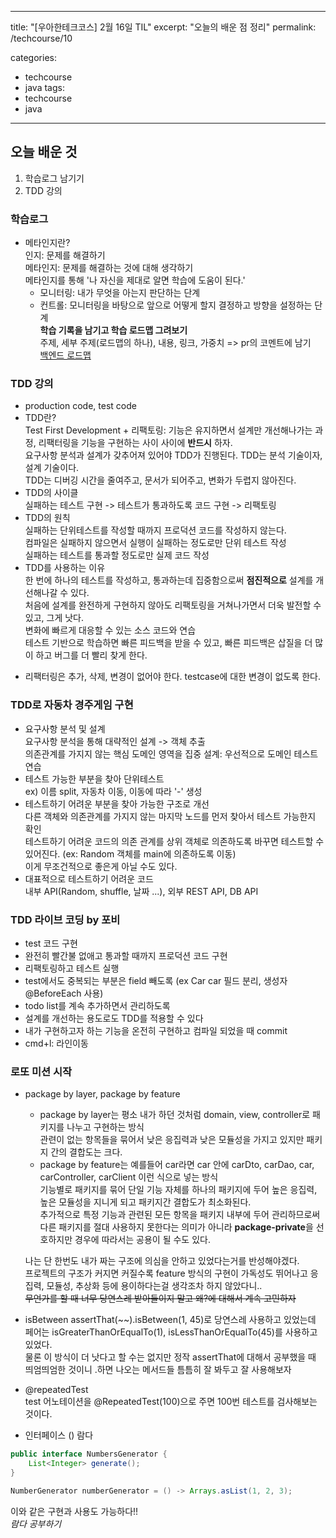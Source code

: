---
title: "[우아한테크코스] 2월 16일 TIL"
excerpt: "오늘의 배운 점 정리"
permalink: /techcourse/10

categories:
  - techcourse
  - java
tags:
  - techcourse
  - java
---- 
## 오늘 배운 것
1. 학습로그 남기기
2. TDD 강의

### 학습로그
- 메타인지란?  
인지: 문제를 해결하기  
메타인지: 문제를 해결하는 것에 대해 생각하기  
메타인지를 통해 '나 자신을 제대로 알면 학습에 도움이 된다.'  
  - 모니터링: 내가 무엇을 아는지 판단하는 단계
  - 컨트롤: 모니터링을 바탕으로 앞으로 어떻게 할지 결정하고 방향을 설정하는 단계  
  **학습 기록을 남기고 학습 로드맵 그려보기**  
주제, 세부 주제(로드맵의 하나), 내용, 링크, 가중치 => pr의 코멘트에 남기  
[백엔드 로드맵](https://github.com/woowacourse/back-end-roadmap)  

### TDD 강의
- production code, test code  
- TDD란?  
Test First Development + 리팩토링: 기능은 유지하면서 설계만 개선해나가는 과정, 리팩터링을 기능을 구현하는 사이 사이에 **반드시** 하자.  
요구사항 분석과 설계가 갖추어져 있어야 TDD가 진행된다. TDD는 분석 기술이자, 설계 기술이다.  
TDD는 디버깅 시간을 줄여주고, 문서가 되어주고, 변화가 두렵지 않아진다.  
- TDD의 사이클  
실패하는 테스트 구현 -> 테스트가 통과하도록 코드 구현 -> 리팩토링  
- TDD의 원칙  
실패하는 단위테스트를 작성할 때까지 프로덕션 코드를 작성하지 않는다.  
컴파일은 실패하지 않으면서 실행이 실패하는 정도로만 단위 테스트 작성  
실패하는 테스트를 통과할 정도로만 실제 코드 작성  
- TDD를 사용하는 이유  
한 번에 하나의 테스트를 작성하고, 통과하는데 집중함으로써 **점진적으로** 설계를 개선해나갈 수 있다.  
처음에 설계를 완전하게 구현하지 않아도 리팩토링을 거쳐나가면서 더욱 발전할 수 있고, 그게 낫다.  
변화에 빠르게 대응할 수 있는 소스 코드와 연습  
테스트 기반으로 학습하면 빠른 피드백을 받을 수 있고, 빠른 피드백은 삽질을 더 많이 하고 버그를 더 빨리 찾게 한다.  
+ 리팩터링은 추가, 삭제, 변경이 없어야 한다. testcase에 대한 변경이 없도록 한다.  

### TDD로 자동차 경주게임 구현
- 요구사항 분석 및 설계  
요구사항 분석을 통해 대략적인 설계 -> 객체 추출  
의존관계를 가지지 않는 핵심 도메인 영역을 집중 설계: 우선적으로 도메인 테스트 연습  
- 테스트 가능한 부분을 찾아 단위테스트  
ex) 이름 split, 자동차 이동, 이동에 따라 '-' 생성  
- 테스트하기 어려운 부분을 찾아 가능한 구조로 개선  
다른 객체와 의존관계를 가지지 않는 마지막 노드를 먼저 찾아서 테스트 가능한지 확인  
테스트하기 어려운 코드의 의존 관계를 상위 객체로 의존하도록 바꾸면 테스트할 수 있어진다. (ex: Random 객체를 main에 의존하도록 이동)  
이게 무조건적으로 좋은게 아닐 수도 있다.  
- 대표적으로 테스트하기 어려운 코드  
내부 API(Random, shuffle, 날짜 ...), 외부 REST API, DB API  

### TDD 라이브 코딩 by 포비
- test 코드 구현  
- 완전히 빨간불 없애고 통과할 때까지 프로덕션 코드 구현  
- 리팩토링하고 테스트 실행
- test에서도 중복되는 부분은 field 빼도록 (ex Car car 필드 분리, 생성자 @BeforeEach 사용)
- todo list를 계속 추가하면서 관리하도록  
- 설계를 개선하는 용도로도 TDD를 적용할 수 있다  
- 내가 구현하고자 하는 기능을 온전히 구현하고 컴파일 되었을 때 commit  
- cmd+l: 라인이동

### 로또 미션 시작
- package by layer, package by feature  
    - package by layer는 평소 내가 하던 것처럼 domain, view, controller로 패키지를 나누고 구현하는 방식  
    관련이 없는 항목들을 묶어서 낮은 응집력과 낮은 모듈성을 가지고 있지만 패키지 간의 결합도는 크다.  
    - package by feature는 예를들어 car라면 car 안에 carDto, carDao, car, carController, carClient 이런 식으로 넣는 방식  
    기능별로 패키지를 묶어 단일 기능 자체를 하나의 패키지에 두어 높은 응집력, 높은 모듈성을 지니게 되고 패키지간 결합도가 최소화된다.  
    추가적으로 특정 기능과 관련된 모든 항목을 패키지 내부에 두어 관리하므로써 다른 패키지를 절대 사용하지 못한다는 의미가 아니라 **package-private**을 선호하지만 경우에 따라서는 공용이 될 수도 있다.  

  나는 단 한번도 내가 짜는 구조에 의심을 안하고 있었다는거를 반성해야겠다.  
  프로젝트의 구조가 커지면 커질수록 feature 방식의 구현이 가독성도 뛰어나고 응집력, 모듈성, 추상화 등에 용이하다는걸 생각조차 하지 않았다니..  
  ~~무언가를 할 때 너무 당연스레 받아들이지 말고 왜?에 대해서 계속 고민하자~~
- isBetween
assertThat(~~).isBetween(1, 45)로 당연스레 사용하고 있었는데 페어는 isGreaterThanOrEqualTo(1), isLessThanOrEqualTo(45)를 사용하고 있었다.  
물론 이 방식이 더 낫다고 할 수는 없지만 정작 assertThat에 대해서 공부했을 때 띄엄띄엄한 것이니 .하면 나오는 메서드들 틈틈히 잘 봐두고 잘 사용해보자  
- @repeatedTest  
test 어노테이션을 @RepeatedTest(100)으로 주면 100번 테스트를 검사해보는 것이다.  
- 인터페이스 () 람다  
```java
public interface NumbersGenerator {
    List<Integer> generate();
}
```
```java
NumberGenerator numberGenerator = () -> Arrays.asList(1, 2, 3);
```  
이와 같은 구현과 사용도 가능하다!!  
*람다 공부하기*